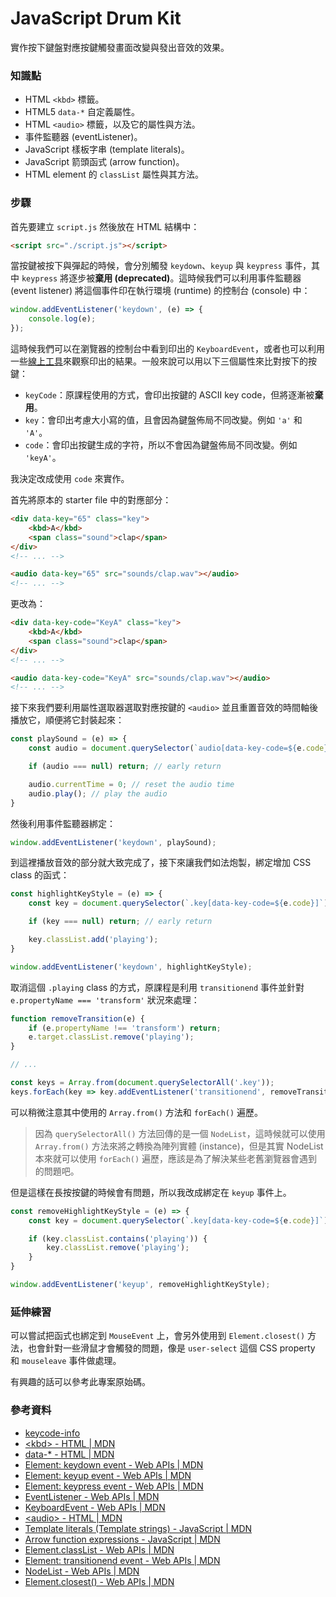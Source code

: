 # JavaScript Drum Kit

實作按下鍵盤對應按鍵觸發畫面改變與發出音效的效果。

### 知識點

* HTML `<kbd>` 標籤。
* HTML5 `data-*` 自定義屬性。
* HTML `<audio>` 標籤，以及它的屬性與方法。
* 事件監聽器 (eventListener)。
* JavaScript 樣板字串 (template literals)。
* JavaScript 箭頭函式 (arrow function)。
* HTML element 的 `classList` 屬性與其方法。

### 步驟

首先要建立 `script.js` 然後放在 HTML 結構中：

``` html
<script src="./script.js"></script>
```

當按鍵被按下與彈起的時候，會分別觸發 `keydown`、`keyup` 與 `keypress` 事件，其中 `keypress` 將逐步被**棄用 (deprecated)**。這時候我們可以利用事件監聽器 (event listener) 將這個事件印在執行環境 (runtime) 的控制台 (console) 中：

``` js
window.addEventListener('keydown', (e) => {
	console.log(e);
});
```

這時候我們可以在瀏覽器的控制台中看到印出的 `KeyboardEvent`，或者也可以利用一些[線上工具](https://uiwjs.github.io/keycode-info/)來觀察印出的結果。一般來說可以用以下三個屬性來比對按下的按鍵：

* `keyCode`：原課程使用的方式，會印出按鍵的 ASCII key code，但將逐漸被**棄用**。
* `key`：會印出考慮大小寫的值，且會因為鍵盤佈局不同改變。例如 `'a'` 和 `'A'`。
* `code`：會印出按鍵生成的字符，所以不會因為鍵盤佈局不同改變。例如 `'keyA'`。

我決定改成使用 `code` 來實作。

首先將原本的 starter file 中的對應部分：

``` html
<div data-key="65" class="key">
    <kbd>A</kbd>
    <span class="sound">clap</span>
</div>
<!-- ... -->

<audio data-key="65" src="sounds/clap.wav"></audio>
<!-- ... -->
```

更改為：

``` html
<div data-key-code="KeyA" class="key">
    <kbd>A</kbd>
    <span class="sound">clap</span>
</div>
<!-- ... -->

<audio data-key-code="KeyA" src="sounds/clap.wav"></audio>
<!-- ... -->
```

接下來我們要利用屬性選取器選取對應按鍵的 `<audio>` 並且重置音效的時間軸後播放它，順便將它封裝起來：

``` js
const playSound = (e) => {
    const audio = document.querySelector(`audio[data-key-code=${e.code}]`);

    if (audio === null) return; // early return

    audio.currentTime = 0; // reset the audio time
    audio.play(); // play the audio
}
```

然後利用事件監聽器綁定：

``` js
window.addEventListener('keydown', playSound);
```

到這裡播放音效的部分就大致完成了，接下來讓我們如法炮製，綁定增加 CSS class 的函式：

``` js
const highlightKeyStyle = (e) => {
    const key = document.querySelector(`.key[data-key-code=${e.code}]`);

    if (key === null) return; // early return

    key.classList.add('playing');
}

window.addEventListener('keydown', highlightKeyStyle);
```

取消這個 `.playing` class 的方式，原課程是利用 `transitionend` 事件並針對 `e.propertyName === 'transform'` 狀況來處理：

``` js
function removeTransition(e) {
    if (e.propertyName !== 'transform') return;
    e.target.classList.remove('playing');
}

// ...

const keys = Array.from(document.querySelectorAll('.key'));
keys.forEach(key => key.addEventListener('transitionend', removeTransition));
```

可以稍微注意其中使用的 `Array.from()` 方法和 `forEach()` 遍歷。

> 因為 `querySelectorAll()` 方法回傳的是一個 `NodeList`，這時候就可以使用 `Array.from()` 方法來將之轉換為陣列實體 (instance)，但是其實 NodeList 本來就可以使用 `forEach()` 遍歷，應該是為了解決某些老舊瀏覽器會遇到的問題吧。

但是這樣在長按按鍵的時候會有問題，所以我改成綁定在 `keyup` 事件上。

``` js
const removeHighlightKeyStyle = (e) => {
    const key = document.querySelector(`.key[data-key-code=${e.code}]`);

    if (key.classList.contains('playing')) {
        key.classList.remove('playing');
    }
}

window.addEventListener('keyup', removeHighlightKeyStyle);
```

### 延伸練習

可以嘗試把函式也綁定到 `MouseEvent` 上，會另外使用到 `Element.closest()` 方法，也會針對一些滑鼠才會觸發的問題，像是 `user-select` 這個 CSS property 和 `mouseleave` 事件做處理。

有興趣的話可以參考此專案原始碼。

### 參考資料

* [keycode-info](https://uiwjs.github.io/keycode-info/)
* [\<kbd\> - HTML | MDN](https://developer.mozilla.org/en-US/docs/Web/HTML/Element/kbd)
* [data-* - HTML | MDN](https://developer.mozilla.org/en-US/docs/Web/HTML/Global_attributes/data-*)
* [Element: keydown event - Web APIs | MDN](https://developer.mozilla.org/en-US/docs/Web/API/Element/keydown_event)
* [Element: keyup event - Web APIs | MDN](https://developer.mozilla.org/en-US/docs/Web/API/Element/keyup_event)
* [Element: keypress event - Web APIs | MDN](https://developer.mozilla.org/en-US/docs/Web/API/Element/keypress_event)
* [EventListener - Web APIs | MDN](https://developer.mozilla.org/en-US/docs/Web/API/EventTarget/addEventListener)
* [KeyboardEvent - Web APIs | MDN](https://developer.mozilla.org/en-US/docs/Web/API/KeyboardEvent)
* [\<audio\> - HTML | MDN](https://developer.mozilla.org/en-US/docs/Web/HTML/Element/audio)
* [Template literals (Template strings) - JavaScript | MDN](https://developer.mozilla.org/en-US/docs/Web/JavaScript/Reference/Template_literals)
* [Arrow function expressions - JavaScript | MDN](https://developer.mozilla.org/en-US/docs/Web/JavaScript/Reference/Functions/Arrow_functions)
* [Element.classList - Web APIs | MDN](https://developer.mozilla.org/en-US/docs/Web/API/Element/classList)
* [Element: transitionend event - Web APIs | MDN](https://developer.mozilla.org/en-US/docs/Web/API/Element/transitionend_event)
* [NodeList - Web APIs | MDN](https://developer.mozilla.org/en-US/docs/Web/API/NodeList)
* [Element.closest() - Web APIs | MDN](https://developer.mozilla.org/en-US/docs/Web/API/Element/closest)
